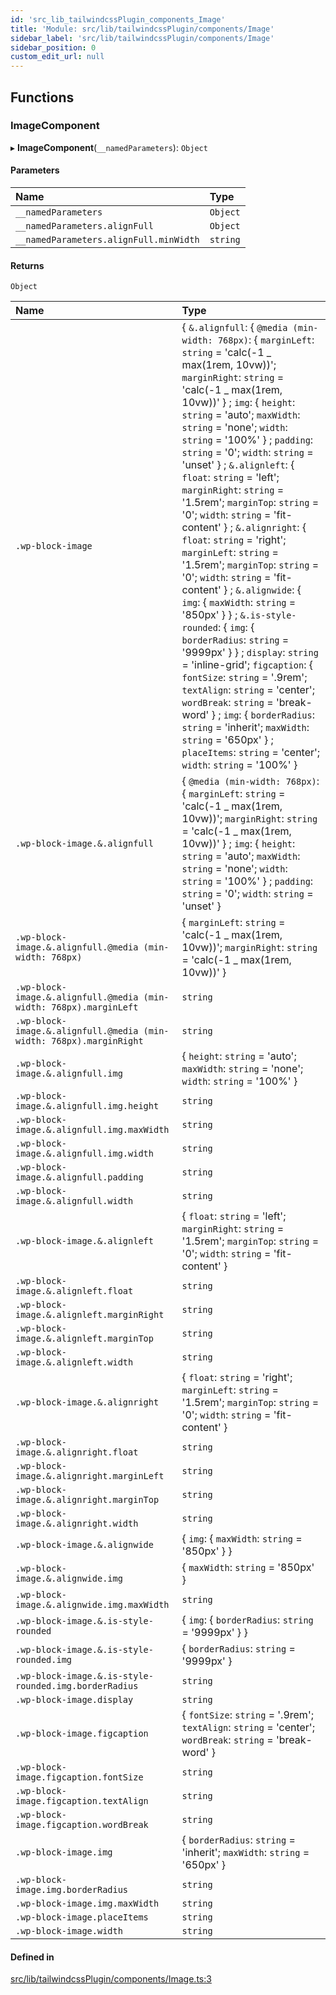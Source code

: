 ```yaml
---
id: 'src_lib_tailwindcssPlugin_components_Image'
title: 'Module: src/lib/tailwindcssPlugin/components/Image'
sidebar_label: 'src/lib/tailwindcssPlugin/components/Image'
sidebar_position: 0
custom_edit_url: null
---
```


## Functions

### ImageComponent

▸ **ImageComponent**(`__namedParameters`): `Object`

#### Parameters

| Name                                   | Type     |
| :------------------------------------- | :------- |
| `__namedParameters`                    | `Object` |
| `__namedParameters.alignFull`          | `Object` |
| `__namedParameters.alignFull.minWidth` | `string` |

#### Returns

`Object`

| Name                                                                | Type                                                                                                                                                                                                                                                                                                                                                                                                                                                                                                                                                                                                                                                                                                                                                                                                                                                                                                                                                                                                                                                                                                    |
| :------------------------------------------------------------------ | :------------------------------------------------------------------------------------------------------------------------------------------------------------------------------------------------------------------------------------------------------------------------------------------------------------------------------------------------------------------------------------------------------------------------------------------------------------------------------------------------------------------------------------------------------------------------------------------------------------------------------------------------------------------------------------------------------------------------------------------------------------------------------------------------------------------------------------------------------------------------------------------------------------------------------------------------------------------------------------------------------------------------------------------------------------------------------------------------------ |
| `.wp-block-image`                                                   | { `&.alignfull`: { `@media (min-width: 768px)`: { `marginLeft`: `string` = 'calc(-1 _ max(1rem, 10vw))'; `marginRight`: `string` = 'calc(-1 _ max(1rem, 10vw))' } ; `img`: { `height`: `string` = 'auto'; `maxWidth`: `string` = 'none'; `width`: `string` = '100%' } ; `padding`: `string` = '0'; `width`: `string` = 'unset' } ; `&.alignleft`: { `float`: `string` = 'left'; `marginRight`: `string` = '1.5rem'; `marginTop`: `string` = '0'; `width`: `string` = 'fit-content' } ; `&.alignright`: { `float`: `string` = 'right'; `marginLeft`: `string` = '1.5rem'; `marginTop`: `string` = '0'; `width`: `string` = 'fit-content' } ; `&.alignwide`: { `img`: { `maxWidth`: `string` = '850px' } } ; `&.is-style-rounded`: { `img`: { `borderRadius`: `string` = '9999px' } } ; `display`: `string` = 'inline-grid'; `figcaption`: { `fontSize`: `string` = '.9rem'; `textAlign`: `string` = 'center'; `wordBreak`: `string` = 'break-word' } ; `img`: { `borderRadius`: `string` = 'inherit'; `maxWidth`: `string` = '650px' } ; `placeItems`: `string` = 'center'; `width`: `string` = '100%' } |
| `.wp-block-image.&.alignfull`                                       | { `@media (min-width: 768px)`: { `marginLeft`: `string` = 'calc(-1 _ max(1rem, 10vw))'; `marginRight`: `string` = 'calc(-1 _ max(1rem, 10vw))' } ; `img`: { `height`: `string` = 'auto'; `maxWidth`: `string` = 'none'; `width`: `string` = '100%' } ; `padding`: `string` = '0'; `width`: `string` = 'unset' }                                                                                                                                                                                                                                                                                                                                                                                                                                                                                                                                                                                                                                                                                                                                                                                         |
| `.wp-block-image.&.alignfull.@media (min-width: 768px)`             | { `marginLeft`: `string` = 'calc(-1 _ max(1rem, 10vw))'; `marginRight`: `string` = 'calc(-1 _ max(1rem, 10vw))' }                                                                                                                                                                                                                                                                                                                                                                                                                                                                                                                                                                                                                                                                                                                                                                                                                                                                                                                                                                                       |
| `.wp-block-image.&.alignfull.@media (min-width: 768px).marginLeft`  | `string`                                                                                                                                                                                                                                                                                                                                                                                                                                                                                                                                                                                                                                                                                                                                                                                                                                                                                                                                                                                                                                                                                                |
| `.wp-block-image.&.alignfull.@media (min-width: 768px).marginRight` | `string`                                                                                                                                                                                                                                                                                                                                                                                                                                                                                                                                                                                                                                                                                                                                                                                                                                                                                                                                                                                                                                                                                                |
| `.wp-block-image.&.alignfull.img`                                   | { `height`: `string` = 'auto'; `maxWidth`: `string` = 'none'; `width`: `string` = '100%' }                                                                                                                                                                                                                                                                                                                                                                                                                                                                                                                                                                                                                                                                                                                                                                                                                                                                                                                                                                                                              |
| `.wp-block-image.&.alignfull.img.height`                            | `string`                                                                                                                                                                                                                                                                                                                                                                                                                                                                                                                                                                                                                                                                                                                                                                                                                                                                                                                                                                                                                                                                                                |
| `.wp-block-image.&.alignfull.img.maxWidth`                          | `string`                                                                                                                                                                                                                                                                                                                                                                                                                                                                                                                                                                                                                                                                                                                                                                                                                                                                                                                                                                                                                                                                                                |
| `.wp-block-image.&.alignfull.img.width`                             | `string`                                                                                                                                                                                                                                                                                                                                                                                                                                                                                                                                                                                                                                                                                                                                                                                                                                                                                                                                                                                                                                                                                                |
| `.wp-block-image.&.alignfull.padding`                               | `string`                                                                                                                                                                                                                                                                                                                                                                                                                                                                                                                                                                                                                                                                                                                                                                                                                                                                                                                                                                                                                                                                                                |
| `.wp-block-image.&.alignfull.width`                                 | `string`                                                                                                                                                                                                                                                                                                                                                                                                                                                                                                                                                                                                                                                                                                                                                                                                                                                                                                                                                                                                                                                                                                |
| `.wp-block-image.&.alignleft`                                       | { `float`: `string` = 'left'; `marginRight`: `string` = '1.5rem'; `marginTop`: `string` = '0'; `width`: `string` = 'fit-content' }                                                                                                                                                                                                                                                                                                                                                                                                                                                                                                                                                                                                                                                                                                                                                                                                                                                                                                                                                                      |
| `.wp-block-image.&.alignleft.float`                                 | `string`                                                                                                                                                                                                                                                                                                                                                                                                                                                                                                                                                                                                                                                                                                                                                                                                                                                                                                                                                                                                                                                                                                |
| `.wp-block-image.&.alignleft.marginRight`                           | `string`                                                                                                                                                                                                                                                                                                                                                                                                                                                                                                                                                                                                                                                                                                                                                                                                                                                                                                                                                                                                                                                                                                |
| `.wp-block-image.&.alignleft.marginTop`                             | `string`                                                                                                                                                                                                                                                                                                                                                                                                                                                                                                                                                                                                                                                                                                                                                                                                                                                                                                                                                                                                                                                                                                |
| `.wp-block-image.&.alignleft.width`                                 | `string`                                                                                                                                                                                                                                                                                                                                                                                                                                                                                                                                                                                                                                                                                                                                                                                                                                                                                                                                                                                                                                                                                                |
| `.wp-block-image.&.alignright`                                      | { `float`: `string` = 'right'; `marginLeft`: `string` = '1.5rem'; `marginTop`: `string` = '0'; `width`: `string` = 'fit-content' }                                                                                                                                                                                                                                                                                                                                                                                                                                                                                                                                                                                                                                                                                                                                                                                                                                                                                                                                                                      |
| `.wp-block-image.&.alignright.float`                                | `string`                                                                                                                                                                                                                                                                                                                                                                                                                                                                                                                                                                                                                                                                                                                                                                                                                                                                                                                                                                                                                                                                                                |
| `.wp-block-image.&.alignright.marginLeft`                           | `string`                                                                                                                                                                                                                                                                                                                                                                                                                                                                                                                                                                                                                                                                                                                                                                                                                                                                                                                                                                                                                                                                                                |
| `.wp-block-image.&.alignright.marginTop`                            | `string`                                                                                                                                                                                                                                                                                                                                                                                                                                                                                                                                                                                                                                                                                                                                                                                                                                                                                                                                                                                                                                                                                                |
| `.wp-block-image.&.alignright.width`                                | `string`                                                                                                                                                                                                                                                                                                                                                                                                                                                                                                                                                                                                                                                                                                                                                                                                                                                                                                                                                                                                                                                                                                |
| `.wp-block-image.&.alignwide`                                       | { `img`: { `maxWidth`: `string` = '850px' } }                                                                                                                                                                                                                                                                                                                                                                                                                                                                                                                                                                                                                                                                                                                                                                                                                                                                                                                                                                                                                                                           |
| `.wp-block-image.&.alignwide.img`                                   | { `maxWidth`: `string` = '850px' }                                                                                                                                                                                                                                                                                                                                                                                                                                                                                                                                                                                                                                                                                                                                                                                                                                                                                                                                                                                                                                                                      |
| `.wp-block-image.&.alignwide.img.maxWidth`                          | `string`                                                                                                                                                                                                                                                                                                                                                                                                                                                                                                                                                                                                                                                                                                                                                                                                                                                                                                                                                                                                                                                                                                |
| `.wp-block-image.&.is-style-rounded`                                | { `img`: { `borderRadius`: `string` = '9999px' } }                                                                                                                                                                                                                                                                                                                                                                                                                                                                                                                                                                                                                                                                                                                                                                                                                                                                                                                                                                                                                                                      |
| `.wp-block-image.&.is-style-rounded.img`                            | { `borderRadius`: `string` = '9999px' }                                                                                                                                                                                                                                                                                                                                                                                                                                                                                                                                                                                                                                                                                                                                                                                                                                                                                                                                                                                                                                                                 |
| `.wp-block-image.&.is-style-rounded.img.borderRadius`               | `string`                                                                                                                                                                                                                                                                                                                                                                                                                                                                                                                                                                                                                                                                                                                                                                                                                                                                                                                                                                                                                                                                                                |
| `.wp-block-image.display`                                           | `string`                                                                                                                                                                                                                                                                                                                                                                                                                                                                                                                                                                                                                                                                                                                                                                                                                                                                                                                                                                                                                                                                                                |
| `.wp-block-image.figcaption`                                        | { `fontSize`: `string` = '.9rem'; `textAlign`: `string` = 'center'; `wordBreak`: `string` = 'break-word' }                                                                                                                                                                                                                                                                                                                                                                                                                                                                                                                                                                                                                                                                                                                                                                                                                                                                                                                                                                                              |
| `.wp-block-image.figcaption.fontSize`                               | `string`                                                                                                                                                                                                                                                                                                                                                                                                                                                                                                                                                                                                                                                                                                                                                                                                                                                                                                                                                                                                                                                                                                |
| `.wp-block-image.figcaption.textAlign`                              | `string`                                                                                                                                                                                                                                                                                                                                                                                                                                                                                                                                                                                                                                                                                                                                                                                                                                                                                                                                                                                                                                                                                                |
| `.wp-block-image.figcaption.wordBreak`                              | `string`                                                                                                                                                                                                                                                                                                                                                                                                                                                                                                                                                                                                                                                                                                                                                                                                                                                                                                                                                                                                                                                                                                |
| `.wp-block-image.img`                                               | { `borderRadius`: `string` = 'inherit'; `maxWidth`: `string` = '650px' }                                                                                                                                                                                                                                                                                                                                                                                                                                                                                                                                                                                                                                                                                                                                                                                                                                                                                                                                                                                                                                |
| `.wp-block-image.img.borderRadius`                                  | `string`                                                                                                                                                                                                                                                                                                                                                                                                                                                                                                                                                                                                                                                                                                                                                                                                                                                                                                                                                                                                                                                                                                |
| `.wp-block-image.img.maxWidth`                                      | `string`                                                                                                                                                                                                                                                                                                                                                                                                                                                                                                                                                                                                                                                                                                                                                                                                                                                                                                                                                                                                                                                                                                |
| `.wp-block-image.placeItems`                                        | `string`                                                                                                                                                                                                                                                                                                                                                                                                                                                                                                                                                                                                                                                                                                                                                                                                                                                                                                                                                                                                                                                                                                |
| `.wp-block-image.width`                                             | `string`                                                                                                                                                                                                                                                                                                                                                                                                                                                                                                                                                                                                                                                                                                                                                                                                                                                                                                                                                                                                                                                                                                |

#### Defined in

[src/lib/tailwindcssPlugin/components/Image.ts:3](https://github.com/pantheon-systems/decoupled-kit-js/blob/fe58c2b6/packages/wordpress-kit/src/lib/tailwindcssPlugin/components/Image.ts#L3)
